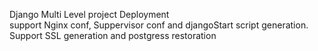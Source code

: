 Django Multi Level project Deployment <br> support Nginx conf, Suppervisor conf and djangoStart script generation. <br>Support SSL generation and postgress restoration 
